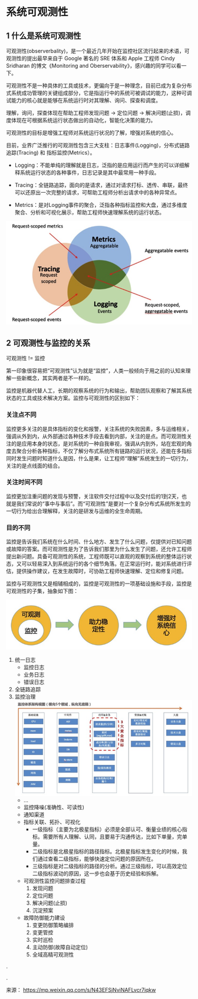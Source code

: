 # 系统可观测性

## 1 什么是系统可观测性

可观测性(observerbality)，是一个最近几年开始在监控社区流行起来的术语，可观测性的提出最早来自于 Google 著名的 SRE 体系和 Apple 工程师 Cindy Sridharan 的博文《Monitoring and Oberservability》，感兴趣的同学可以看一下。

可观测性不是一种具体的工具或技术，更偏向于是一种理念，目前已成为复杂分布式系统成功管理的关键组成部分，它是指运行中的系统可被调试的能力，这种可调试能力的核心就是能够在系统运行时对其理解、询问、探查和调度。

理解，询问，探查体现在帮助工程师发现问题 -> 定位问题 -> 解决问题(止损)，调度体现在可根据系统运行状态做出的自动化，智能化决策的能力。

可观测性的目标是增强工程师对系统运行状况的了解，增强对系统的信心。

目前，业界广泛推行的可观测性包含三大支柱：日志事件(Logging)，分布式链路追踪(Tracing) 和 指标监控(Metrics）。

* Logging：不能单纯的理解就是日志，泛指的是应用运行而产生的可以详细解释系统运行状态的各种事件，日志记录是其中最常用一种手段。

* Tracing：全链路追踪，面向的是请求，通过对请求打标、透传、串联，最终可以还原出一次完整的请求，可帮助工程师分析出请求中的各种异常点。

* Metrics：是对Logging事件的聚合，泛指各种指标监控和大盘，通过多维度聚合、分析和可视化展示，帮助工程师快速理解系统的运行状态。

![可观测性](./images/可观测性.jpg)

## 2 可观测性与监控的关系

可观测性 != 监控

第一印象很容易把“可观测性”认为就是“监控”，人类一般倾向于用之前的认知来理解一些新概念，其实两者是不一样的。

监控是机器代替人工，长期的观察系统的行为和输出，帮助团队观察和了解其系统状态的工具或技术解决方案。监控与可观测性的区别如下：

### 关注点不同

监控更多关注的是具体指标的变化和报警，关注系统的失败因素，多与运维相关，强调从外到内，从外部通过各种技术手段去看到内部，关注的是点。而可观测性关注的是应用本身的状态，是对系统的一种自我审视，强调从内到外，站在宏观的角度去聚合分析各种指标，不仅了解分布式系统所有链路的运行状况，还能在多指标同时发生问题时知道什么是因，什么是果，让工程师“理解”系统发生的一切行为，关注的是点线面的结合。

### 关注时间不同

监控更加注重问题的发现与预警，关注软件交付过程中以及交付后的1到2天，也就是我们常说的“事中与事后”。而“可观测性”是要对一个复杂分布式系统所发生的一切行为给出合理解释，关注的是研发与运维的全生命周期。

### 目的不同

监控是告诉我们系统在什么时间、什么地方、发生了什么问题，仅提供对已知问题或故障的答案。而可观测性是为了告诉我们那里为什么发生了问题，还允许工程师提出新问题。具备可观测性的系统，工程师既可以直观的观察到系统的整体运行状态，又可以轻易深入到系统运行的各个细节角落。在正常运行时，能对系统进行评估，提供操作建议，在发生故障时，可协助工程师快速理解、定位和修复问题。

监控与可观测性又是相辅相成的，监控是可观测性的一项基础设施和手段，监控是可观测性的子集，抽象如下图：

![可观测性与监控](./images/可观测性与监控.jpg)

1. 统一日志
    * 监控日志
    * 业务日志
    * 错误日志
2. 全链路追踪
3. 监控治理
![监控归类](./images/监控归类.jpg)
    * ...
    * 监控降噪(准确性、可读性)
    * 通知渠道
    * 指标关联、拓扑、可视化
        * 一级指标（主要为北极星指标）必须是全部认可、衡量业绩的核心指标。需要所有人理解、认同，且要易于沟通传达，比如下单量，完单量。
        * 二级指标是北极星指标的路径指标。北极星指标发生变化的时候，我们通过查看二级指标，能够快速定位问题的原因所在。
        * 三级指标是对二级指标的路径的分析。通过三级指标，可以高效定位二级指标波动的原因，这一步也会基于历史经验和拆解。
    * 可观测性监控问题排查过程
        1. 发现问题
        2. 定位问题
        3. 解决问题(止损)
        4. 沉淀预案
    * 故障防御能力建设
        1. 变更防御策略编排
        2. 变更管控
        3. 实时巡检
        4. 主动防御(故障自动定位)
        5. 全域高精可观测性


.

.

来源： https://mp.weixin.qq.com/s/N43EFSjNviNAFLvcr7iqkw